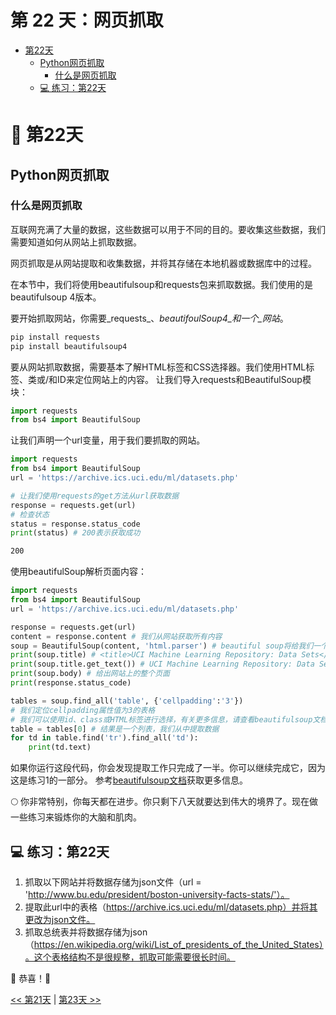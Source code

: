 #  第 22 天：网页抓取

- [第22天](#-第22天)
  - [Python网页抓取](#python网页抓取)
    - [什么是网页抓取](#什么是网页抓取)
  - [💻 练习：第22天](#-练习第22天)

# 📘 第22天

## Python网页抓取

### 什么是网页抓取

互联网充满了大量的数据，这些数据可以用于不同的目的。要收集这些数据，我们需要知道如何从网站上抓取数据。

网页抓取是从网站提取和收集数据，并将其存储在本地机器或数据库中的过程。

在本节中，我们将使用beautifulsoup和requests包来抓取数据。我们使用的是beautifulsoup 4版本。

要开始抓取网站，你需要_requests_、_beautifoulSoup4_和一个_网站_。

```sh
pip install requests
pip install beautifulsoup4
```

要从网站抓取数据，需要基本了解HTML标签和CSS选择器。我们使用HTML标签、类或/和ID来定位网站上的内容。
让我们导入requests和BeautifulSoup模块：

```py
import requests
from bs4 import BeautifulSoup
```

让我们声明一个url变量，用于我们要抓取的网站。

```py
import requests
from bs4 import BeautifulSoup
url = 'https://archive.ics.uci.edu/ml/datasets.php'

# 让我们使用requests的get方法从url获取数据
response = requests.get(url)
# 检查状态
status = response.status_code
print(status) # 200表示获取成功
```

```sh
200
```

使用beautifulSoup解析页面内容：

```py
import requests
from bs4 import BeautifulSoup
url = 'https://archive.ics.uci.edu/ml/datasets.php'

response = requests.get(url)
content = response.content # 我们从网站获取所有内容
soup = BeautifulSoup(content, 'html.parser') # beautiful soup将给我们一个解析的机会
print(soup.title) # <title>UCI Machine Learning Repository: Data Sets</title>
print(soup.title.get_text()) # UCI Machine Learning Repository: Data Sets
print(soup.body) # 给出网站上的整个页面
print(response.status_code)

tables = soup.find_all('table', {'cellpadding':'3'})
# 我们定位cellpadding属性值为3的表格
# 我们可以使用id、class或HTML标签进行选择，有关更多信息，请查看beautifulsoup文档
table = tables[0] # 结果是一个列表，我们从中提取数据
for td in table.find('tr').find_all('td'):
    print(td.text)
```

如果你运行这段代码，你会发现提取工作只完成了一半。你可以继续完成它，因为这是练习1的一部分。
参考[beautifulsoup文档](https://www.crummy.com/software/BeautifulSoup/bs4/doc/#quick-start)获取更多信息。

🌕 你非常特别，你每天都在进步。你只剩下八天就要达到伟大的境界了。现在做一些练习来锻炼你的大脑和肌肉。

## 💻 练习：第22天

1. 抓取以下网站并将数据存储为json文件（url = 'http://www.bu.edu/president/boston-university-facts-stats/'）。
2. 提取此url中的表格（https://archive.ics.uci.edu/ml/datasets.php）并将其更改为json文件。
3. 抓取总统表并将数据存储为json（https://en.wikipedia.org/wiki/List_of_presidents_of_the_United_States）。这个表格结构不是很规整，抓取可能需要很长时间。

🎉 恭喜！🎉

[<< 第21天](./21_Day_Classes_and_objects/21_classes_and_objects_cn.md) | [第23天 >>](./23_Day_Virtual_environment/23_virtual_environment_cn.md) 